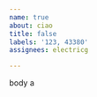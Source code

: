 ```yaml
---         
name: true
about: ciao
title: false
labels: '123, 43380'
assignees: electricg

---         
```


body a
